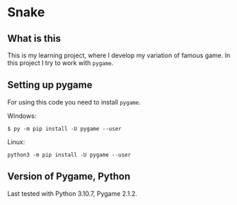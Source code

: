 Snake
======
What is this
------------

This is my learning project, where I develop my variation of famous game. In this project I try to work with ``pygame``.

Setting up pygame
------------------

For using this code you need to install ``pygame``.

Windows:
    
    $ py -m pip install -U pygame --user
    
Linux:

    python3 -m pip install -U pygame --user
 
Version of Pygame, Python
-------------------------

Last tested with Python 3.10.7, Pygame 2.1.2.
